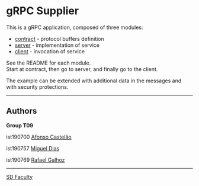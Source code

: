 # gRPC Supplier

This is a gRPC application, composed of three modules:
- [contract](contract/) - protocol buffers definition
- [server](server/) - implementation of service
- [client](client/) - invocation of service

See the README for each module.  
Start at contract, then go to server, and finally go to the client.

The example can be extended with additional data in the messages and with security protections.

----

## Authors

**Group T09**

ist190700 [Afonso Castelão](mailto:afonso.castelao@tecnico.ulisboa.pt)

ist190757 [Miguel Dias](mailto:miguelsequeiradias@tecnico.ulisboa.pt)

ist190769 [Rafael Galhoz](mailto:rafael.galhoz@tecnico.ulisboa.pt)

----

[SD Faculty](mailto:leic-sod@disciplinas.tecnico.ulisboa.pt)
